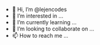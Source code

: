 - 👋 Hi, I’m @lejencodes
- 👀 I’m interested in ...
- 🌱 I’m currently learning ...
- 💞️ I’m looking to collaborate on ...
- 📫 How to reach me ...

<!---
lejencodes/lejencodes is a ✨ special ✨ repository because its `README.md` (this file) appears on your GitHub profile.
You can click the Preview link to take a look at your changes.
--->
